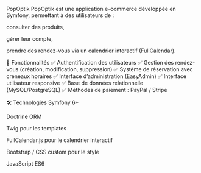 PopOptik
PopOptik est une application e-commerce développée en Symfony, permettant à des utilisateurs de :

consulter des produits,

gérer leur compte,

prendre des rendez-vous via un calendrier interactif (FullCalendar).

🚀 Fonctionnalités
✅ Authentification des utilisateurs
✅ Gestion des rendez-vous (création, modification, suppression)
✅ Système de réservation avec créneaux horaires
✅ Interface d’administration (EasyAdmin)
✅ Interface utilisateur responsive
✅ Base de données relationnelle (MySQL/PostgreSQL)
✅ Méthodes de paiement : PayPal / Stripe


🛠️ Technologies
Symfony 6+

Doctrine ORM

Twig pour les templates

FullCalendar.js pour le calendrier interactif

Bootstrap / CSS custom pour le style

JavaScript ES6

